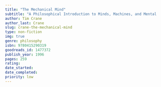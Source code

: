 ```yaml
---
title: "The Mechanical Mind"
subtitle: "A Philosophical Introduction to Minds, Machines, and Mental Representation"
author: Tim Crane
author_last: Crane
slug: crane-the-mechanical-mind
type: non-fiction
img: true
genre: philosophy
isbn: 9780415290319
goodreads_id: 1477372
publish_year: 1996
pages: 259
rating: 
date_started:
date_completed:
priority: low
---
```

